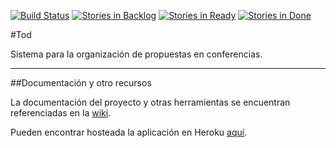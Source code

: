 [![Build Status](https://travis-ci.org/EIS-Tod/tod.svg?branch=master)](https://travis-ci.org/cravacuore/tod)
[![Stories in Backlog](https://badge.waffle.io/EIS-Tod/tod.png?label=backlog&title=Backlog)](http://waffle.io/EIS-Tod/tod)
[![Stories in Ready](https://badge.waffle.io/EIS-Tod/tod.png?label=ready&title=Ready)](http://waffle.io/EIS-Tod/tod)
[![Stories in Done](https://badge.waffle.io/EIS-Tod/tod.png?label=done&title=Done)](http://waffle.io/EIS-Tod/tod)


#Tod 

Sistema para la organización de propuestas en conferencias.

---

##Documentación y otro recursos

La documentación del proyecto y otras herramientas se encuentran referenciadas en la [wiki](https://github.com/cravacuore/tod/wiki).

Pueden encontrar hosteada la aplicación en Heroku [aquí](http://todconf.herokuapp.com/).
